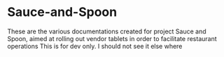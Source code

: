 # Sauce-and-Spoon
These are the various documentations created for project Sauce and Spoon, aimed at rolling out vendor tablets in order to facilitate restaurant operations
This is for dev only. I should not see it else where 